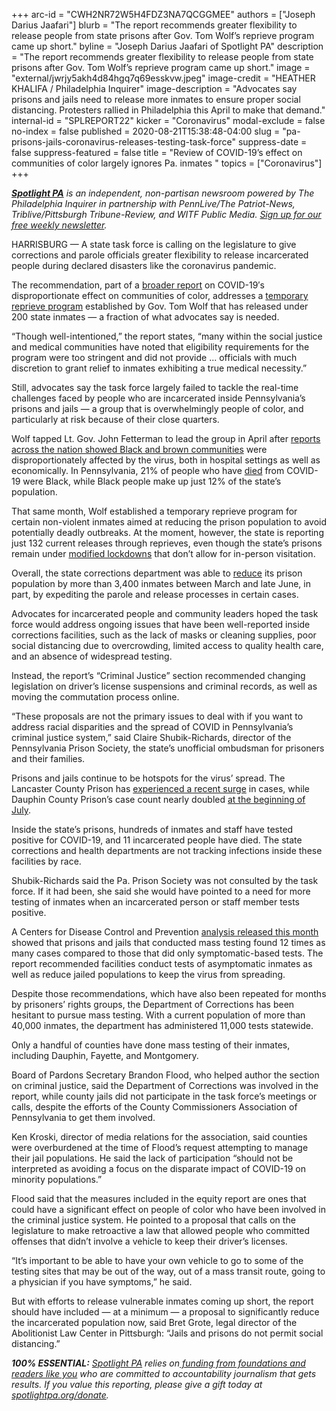 +++
arc-id = "CWH2NR72W5H4FDZ3NA7QCGGMEE"
authors = ["Joseph Darius Jaafari"]
blurb = "The report recommends greater flexibility to release people from state prisons after Gov. Tom Wolf’s reprieve program came up short."
byline = "Joseph Darius Jaafari of Spotlight PA"
description = "The report recommends greater flexibility to release people from state prisons after Gov. Tom Wolf’s reprieve program came up short."
image = "external/jwrjy5akh4d84hgq7q69esskvw.jpeg"
image-credit = "HEATHER KHALIFA / Philadelphia Inquirer"
image-description = "Advocates say prisons and jails need to release more inmates to ensure proper social distancing. Protesters rallied in Philadelphia this April to make that demand."
internal-id = "SPLREPORT22"
kicker = "Coronavirus"
modal-exclude = false
no-index = false
published = 2020-08-21T15:38:48-04:00
slug = "pa-prisons-jails-coronavirus-releases-testing-task-force"
suppress-date = false
suppress-featured = false
title = "Review of COVID-19’s effect on communities of color largely ignores Pa. inmates "
topics = ["Coronavirus"]
+++

<a href="https://www.spotlightpa.org/"><i><b>Spotlight PA</b></i></a><i> is an independent, non-partisan newsroom powered by The Philadelphia Inquirer in partnership with PennLive/The Patriot-News, Triblive/Pittsburgh Tribune-Review, and WITF Public Media. </i><a href="https://www.spotlightpa.org/newsletters"><i>Sign up for our free weekly newsletter</i></a><i>.</i>

HARRISBURG — A state task force is calling on the legislature to give corrections and parole officials greater flexibility to release incarcerated people during declared disasters like the coronavirus pandemic.

The recommendation, part of a <a href="https://web.archive.org/web/20230117125718/https://web.archive.org/web/20230117125718/https://www.governor.pa.gov/wp-content/uploads/2020/08/20200813-COVID-19-Health-Disparity-Report.pdf">broader report</a> on COVID-19′s disproportionate effect on communities of color, addresses a <a href="https://www.spotlightpa.org/news/2020/06/pennsylvania-coronavirus-reprieves-state-prisons/">temporary reprieve program</a> established by Gov. Tom Wolf that has released under 200 state inmates — a fraction of what advocates say is needed.

“Though well-intentioned,” the report states, “many within the social justice and medical communities have noted that eligibility requirements for the program were too stringent and did not provide ... officials with much discretion to grant relief to inmates exhibiting a true medical necessity.”

Still, advocates say the task force largely failed to tackle the real-time challenges faced by people who are incarcerated inside Pennsylvania’s prisons and jails — a group that is overwhelmingly people of color, and particularly at risk because of their close quarters.

Wolf tapped Lt. Gov. John Fetterman to lead the group in April after <a href="https://web.archive.org/20200801195226/https://www.cdc.gov/coronavirus/2019-ncov/community/health-equity/race-ethnicity.html?CDC_AA_refVal=https%3A%2F%2Fwww.cdc.gov%2Fcoronavirus%2F2019-ncov%2Fneed-extra-precautions%2Fracial-ethnic-minorities.html">reports across the nation showed Black and brown communities</a> were disproportionately affected by the virus, both in hospital settings as well as economically. In Pennsylvania, 21% of people who have <a href="https://web.archive.org/20200822043546/https://www.health.pa.gov/topics/Documents/Diseases%20and%20Conditions/COVID-19%20Death%20Reports/Weekly%20Report%20of%20Deaths%20Attributed%20to%20COVID-19%20--%202020-08-21.pdf">died</a> from COVID-19 were Black, while Black people make up just 12% of the state’s population. 

<script src="https://www.spotlightpa.org/embed.js" async></script><div data-spl-embed-version="1" data-spl-src="https://www.spotlightpa.org/embeds/newsletter-covid/"></div>

That same month, Wolf established a temporary reprieve program for certain non-violent inmates aimed at reducing the prison population to avoid potentially deadly outbreaks. At the moment, however, the state is reporting just 132 current releases through reprieves, even though the state’s prisons remain under <a href="https://web.archive.org/20200803050028/https://www.cor.pa.gov/Pages/COVID-19.aspx">modified lockdowns</a> that don’t allow for in-person visitation. 

Overall, the state corrections department was able to <a href="https://web.archive.org/web/20230117051012/https://www.governor.pa.gov/newsroom/gov-wolf-pennsylvania-reduced-prison-population-by-record-setting-3471-since-march-1/">reduce</a> its prison population by more than 3,400 inmates between March and late June, in part, by expediting the parole and release processes in certain cases.

Advocates for incarcerated people and community leaders hoped the task force would address ongoing issues that have been well-reported inside corrections facilities, such as the lack of masks or cleaning supplies, poor social distancing due to overcrowding, limited access to quality health care, and an absence of widespread testing.

Instead, the report’s “Criminal Justice” section recommended changing legislation on driver’s license suspensions and criminal records, as well as moving the commutation process online.

“These proposals are not the primary issues to deal with if you want to address racial disparities and the spread of COVID in Pennsylvania’s criminal justice system,” said Claire Shubik-Richards, director of the Pennsylvania Prison Society, the state’s unofficial ombudsman for prisoners and their families. 

Prisons and jails continue to be hotspots for the virus’ spread. The Lancaster County Prison has <a href="https://lancasteronline.com/news/local/county-prison-may-see-large-number-of-new-covid-19-cases-in-addition-to-current/article_ecbe35a4-e35a-11ea-b9ac-7f4c6feee325.html">experienced a recent surge</a> in cases, while Dauphin County Prison’s case count nearly doubled <a href="https://papost.org/2020/07/16/as-state-prisons-ease-coronavirus-related-restrictions-county-detainees-remain-in-lockdowns/">at the beginning of July</a>.

Inside the state’s prisons, hundreds of inmates and staff have tested positive for COVID-19, and 11 incarcerated people have died. The state corrections and health departments are not tracking infections inside these facilities by race.

Shubik-Richards said the Pa. Prison Society was not consulted by the task force. If it had been, she said she would have pointed to a need for more testing of inmates when an incarcerated person or staff member tests positive.

A Centers for Disease Control and Prevention <a href="https://www.cdc.gov/mmwr/volumes/69/wr/mm6933a3.htm?s_cid=mm6933a3_e&deliveryName=USCDC_921-DM35682">analysis released this month</a> showed that prisons and jails that conducted mass testing found 12 times as many cases compared to those that did only symptomatic-based tests. The report recommended facilities conduct tests of asymptomatic inmates as well as reduce jailed populations to keep the virus from spreading. 

Despite those recommendations, which have also been repeated for months by prisoners’ rights groups, the Department of Corrections has been hesitant to pursue mass testing. With a current population of more than 40,000 inmates, the department has administered 11,000 tests statewide.

Only a handful of counties have done mass testing of their inmates, including Dauphin, Fayette, and Montgomery. 

Board of Pardons Secretary Brandon Flood, who helped author the section on criminal justice, said the Department of Corrections was involved in the report, while county jails did not participate in the task force’s meetings or calls, despite the efforts of the County Commissioners Association of Pennsylvania to get them involved. 

<script src="https://www.spotlightpa.org/embed.js" async></script><div data-spl-embed-version="1" data-spl-src="https://www.spotlightpa.org/embeds/donate/"></div>

Ken Kroski, director of media relations for the association, said counties were overburdened at the time of Flood’s request attempting to manage their jail populations. He said the lack of participation “should not be interpreted as avoiding a focus on the disparate impact of COVID-19 on minority populations.”

Flood said that the measures included in the equity report are ones that could have a significant effect on people of color who have been involved in the criminal justice system. He pointed to a proposal that calls on the legislature to make retroactive a law that allowed people who committed offenses that didn’t involve a vehicle to keep their driver’s licenses. 

“It’s important to be able to have your own vehicle to go to some of the testing sites that may be out of the way, out of a mass transit route, going to a physician if you have symptoms,” he said.

But with efforts to release vulnerable inmates coming up short, the report should have included — at a minimum — a proposal to significantly reduce the incarcerated population now, said Bret Grote, legal director of the Abolitionist Law Center in Pittsburgh: “Jails and prisons do not permit social distancing.”

<i><b>100% ESSENTIAL:</b></i> <a href="https://www.spotlightpa.org/"><i>Spotlight PA</i></a><i> relies on</i><a href="https://www.spotlightpa.org/support"><i> funding from foundations and readers like you</i></a><i> who are committed to accountability journalism that gets results. If you value this reporting, please give a gift today at </i><a href="http://spotlightpa.org/donate"><i>spotlightpa.org/donate</i></a><i>.</i>

<script src="https://www.spotlightpa.org/embed.js" async></script><div data-spl-embed-version="1" data-spl-src="https://www.spotlightpa.org/embeds/tips/?tip_text=We%20want%20to%20know%20more%20about%20your%20loved%20ones%20inside%20prisons%20and%20jails%2C%20and%20how%20they%E2%80%99re%20handling%20the%20coronavirus.%20"></div>
